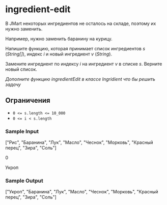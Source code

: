 # ingredient-edit

В JMart некоторых ингредиентов не осталось на складе, поэтому их нужно заменить.

Например, нужно заменить баранину на курицу.

Напишите функцию, которая принимает список ингредиентов _s_ (_String[]_), индекс _i_ и новый ингредиент _v_ (_String_).

Замените ингредиент по индексу _i_ на ингредиент _v_ в списке _s_. Верните новый список.

_Дополните функцию ingredientEdit в классе Ingridient что бы решить задачу_

## Ограничения
* ```0 <= s.length <= 10_000```
* ```0 <= i < s.length```

### Sample Input
["Рис", "Баранина", "Лук", "Масло", "Чеснок", "Морковь", "Красный перец", "Зира", "Соль"]

0

Укроп

### Sample Output
["Укроп", "Баранина", "Лук", "Масло", "Чеснок", "Морковь", "Красный перец", "Зира", "Соль"]